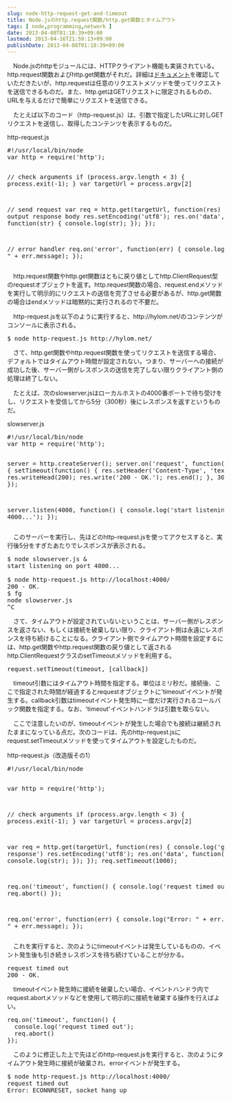 ```yaml
---
slug: node-http-request-get-and-timeout
title: Node.jsのhttp.request関数/http.get関数とタイムアウト
tags: [ node,programming,network ]
date: 2013-04-08T01:18:39+09:00
lastmod: 2013-04-16T21:59:13+09:00
publishDate: 2013-04-08T01:18:39+09:00
---
```


<p>　Node.jsのhttpモジュールには、HTTPクライアント機能も実装されている。http.request関数およびhttp.get関数がそれだ。詳細は<a href="http://nodejs.org/api/http.html">ドキュメント</a>を確認していただきたいが、http.requestは任意のリクエストメソッドを使ってリクエストを送信できるものだ。また、http.getはGETリクエストに限定されるものの、URLを与えるだけで簡単にリクエストを送信できる。</p>

<p>　たとえば以下のコード（http-request.js）は、引数で指定したURLに対しGETリクエストを送信し、取得したコンテンツを表示するものだ。</p>

<div class="code">
<span class="caption">http-request.js</span>
<pre>
#!/usr/local/bin/node
var http = require('http');

// check arguments
if (process.argv.length < 3) {
  process.exit(-1);
}
var targetUrl = process.argv[2]

// send request
var req = http.get(targetUrl, function(res) {
  // output response body
  res.setEncoding('utf8');
  res.on('data', function(str) {
    console.log(str);
  });
});

// error handler
req.on('error', function(err) {
  console.log("Error: " + err.message);
});
</pre></div>

<p>　http.request関数やhttp.get関数はともに戻り値としてhttp.ClientRequest型のrequestオブジェクトを返す。http.request関数の場合、request.endメソッドを実行して明示的にリクエストの送信を完了させる必要があるが、http.get関数の場合はendメソッドは暗黙的に実行されるので不要だ。</p>

<p>　http-request.jsを以下のように実行すると、http://hylom.net/のコンテンツがコンソールに表示される。</p>

<pre class="console">
$ node http-request.js http://hylom.net/
</pre>

<p>　さて、http.get関数やhttp.request関数を使ってリクエストを送信する場合、デフォルトではタイムアウト時間が設定されない。つまり、サーバーへの接続が成功した後、サーバー側がレスポンスの送信を完了しない限りクライアント側の処理は終了しない。</p>

<p>　たとえば、次のslowserver.jsはローカルホストの4000番ポートで待ち受けをし、リクエストを受信してから5分（300秒）後にレスポンスを返すというものだ。</p>

<div class="code">
<span class="caption">slowserver.js</span>
<pre>
#!/usr/local/bin/node
var http = require('http');

server = http.createServer();
server.on('request', function(req, res) {
  setTimeout(function() {
    res.setHeader('Content-Type', 'text/plain');
    res.writeHead(200);
    res.write('200 - OK.');
    res.end();
  }, 300 * 1000);
});

server.listen(4000, function() {
  console.log('start listening on port 4000...');
});
</pre>
</div>

<p>　このサーバーを実行し、先ほどのhttp-request.jsを使ってアクセスすると、実行後5分をすぎたあたりでレスポンスが表示される。</p>

<pre class="console">
$ node slowserver.js &
start listening on port 4000...

$ node http-request.js http://localhost:4000/
200 - OK.
$ fg
node slowserver.js
^C
</pre>

<p>　さて、タイムアウトが設定されていないということは、サーバー側がレスポンスを返さない、もしくは接続を破棄しない限り、クライアント側は永遠にレスポンスを待ち続けることになる。クライアント側でタイムアウト時間を設定するには、http.get関数やhttp.request関数の戻り値として返されるhttp.ClientRequestクラスのsetTimeoutメソッドを利用する。</p>

<pre class="definition">
request.setTimeout(timeout, [callback])
</pre>

<p>　timeout引数にはタイムアウト時間を指定する。単位はミリ秒だ。接続後、ここで指定された時間が経過するとrequestオブジェクトに'timeout'イベントが発生する。callback引数はtimeoutイベント発生時に一度だけ実行されるコールバック関数を指定する。なお、'timeout'イベントハンドラは引数を取らない。</p>

<p>　ここで注意したいのが、timeoutイベントが発生した場合でも接続は継続されたままになっている点だ。次のコードは、先のhttp-request.jsにrequest.setTimeoutメソッドを使ってタイムアウトを設定したものだ。</p>

<div class="code">
<span class="caption">http-request.js（改造版その1）</span>
<pre>
#!/usr/local/bin/node

var http = require('http');

// check arguments
if (process.argv.length < 3) {
  process.exit(-1);
}
var targetUrl = process.argv[2]

var req = http.get(targetUrl, function(res) {
  console.log('get response')
  res.setEncoding('utf8');
  res.on('data', function(str) {
    console.log(str);
  });
});
req.setTimeout(1000);

req.on('timeout', function() {
  console.log('request timed out');
  req.abort()
});

req.on('error', function(err) {
  console.log("Error: " + err.code + ", " + err.message);
});
</pre></div>

<p>　これを実行すると、次のようにtimeoutイベントは発生しているものの、イベント発生後も引き続きレスポンスを待ち続けていることが分かる。</p>

<pre class="console">
request timed out
200 - OK.
</pre>

<p>　timeoutイベント発生時に接続を破棄したい場合、イベントハンドラ内でrequest.abortメソッドなどを使用して明示的に接続を破棄する操作を行えばよい。</p>

<pre class="code">
req.on('timeout', function() {
  console.log('request timed out');
  req.abort()
});
</pre>

<p>　このように修正した上で先ほどのhttp-request.jsを実行すると、次のようにタイムアウト発生時に接続が破棄され、errorイベントが発生する。</p>

<pre class="console">
$ node http-request.js http://localhost:4000/
request timed out
Error: ECONNRESET, socket hang up
</pre>

